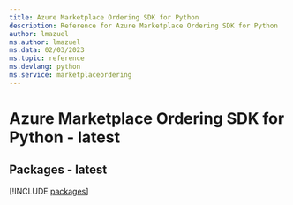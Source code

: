 ```yaml
---
title: Azure Marketplace Ordering SDK for Python
description: Reference for Azure Marketplace Ordering SDK for Python
author: lmazuel
ms.author: lmazuel
ms.data: 02/03/2023
ms.topic: reference
ms.devlang: python
ms.service: marketplaceordering
---
```

# Azure Marketplace Ordering SDK for Python - latest
## Packages - latest
[!INCLUDE [packages](marketplace-ordering-index.md)]